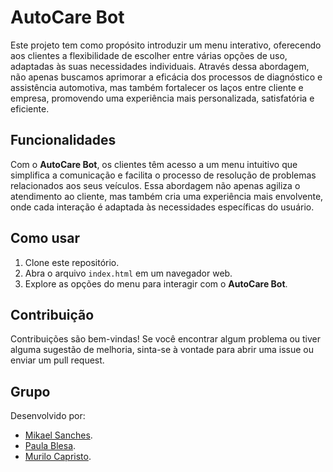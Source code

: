 # AutoCare Bot

Este projeto tem como propósito introduzir um menu interativo, oferecendo aos clientes a flexibilidade de escolher entre várias opções de uso, adaptadas às suas necessidades individuais. Através dessa abordagem, não apenas buscamos aprimorar a eficácia dos processos de diagnóstico e assistência automotiva, mas também fortalecer os laços entre cliente e empresa, promovendo uma experiência mais personalizada, satisfatória e eficiente.

## Funcionalidades

Com o **AutoCare Bot**, os clientes têm acesso a um menu intuitivo que simplifica a comunicação e facilita o processo de resolução de problemas relacionados aos seus veículos. Essa abordagem não apenas agiliza o atendimento ao cliente, mas também cria uma experiência mais envolvente, onde cada interação é adaptada às necessidades específicas do usuário.

## Como usar

1. Clone este repositório.
2. Abra o arquivo `index.html` em um navegador web.
3. Explore as opções do menu para interagir com o **AutoCare Bot**.

## Contribuição

Contribuições são bem-vindas! Se você encontrar algum problema ou tiver alguma sugestão de melhoria, sinta-se à vontade para abrir uma issue ou enviar um pull request.

## Grupo

Desenvolvido por:
- [Mikael Sanches](https://github.com/MikaelDv).
- [Paula Blesa](https://github.com/StaniukaitisPaula).
- [Murilo Capristo](https://github.com/Murilo-Capristo).
